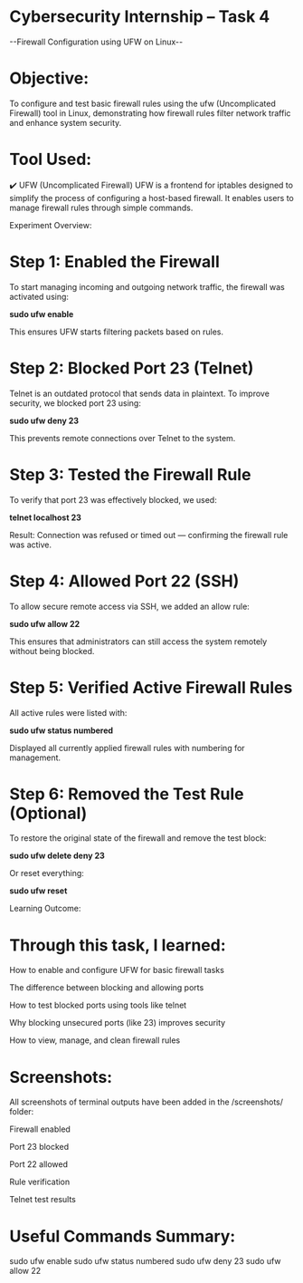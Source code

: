 
 # Cybersecurity Internship – Task 4

--Firewall Configuration using UFW on Linux--


#  Objective:
To configure and test basic firewall rules using the ufw (Uncomplicated Firewall) tool in Linux, demonstrating how firewall rules filter network traffic and enhance system security.

#  Tool Used:
✔️ UFW (Uncomplicated Firewall)
UFW is a frontend for iptables designed to simplify the process of configuring a host-based firewall. It enables users to manage firewall rules through simple commands.

 Experiment Overview:
# Step 1: Enabled the Firewall
To start managing incoming and outgoing network traffic, the firewall was activated using:


**sudo ufw enable**

 This ensures UFW starts filtering packets based on rules.

#  Step 2: Blocked Port 23 (Telnet)
Telnet is an outdated protocol that sends data in plaintext. To improve security, we blocked port 23 using:


**sudo ufw deny 23**

 This prevents remote connections over Telnet to the system.

# Step 3: Tested the Firewall Rule
To verify that port 23 was effectively blocked, we used:

**telnet localhost 23**

 Result: Connection was refused or timed out — confirming the firewall rule was active.

# Step 4: Allowed Port 22 (SSH)
To allow secure remote access via SSH, we added an allow rule:


**sudo ufw allow 22**

 This ensures that administrators can still access the system remotely without being blocked.

# Step 5: Verified Active Firewall Rules
All active rules were listed with:

**sudo ufw status numbered**

 Displayed all currently applied firewall rules with numbering for management.

#  Step 6: Removed the Test Rule (Optional)
To restore the original state of the firewall and remove the test block:

**sudo ufw delete deny 23**

Or reset everything:

**sudo ufw reset**

 Learning Outcome:


# Through this task, I learned:

How to enable and configure UFW for basic firewall tasks

The difference between blocking and allowing ports

How to test blocked ports using tools like telnet

Why blocking unsecured ports (like 23) improves security

How to view, manage, and clean firewall rules

#  Screenshots:
All screenshots of terminal outputs have been added in the /screenshots/ folder:

Firewall enabled

Port 23 blocked

Port 22 allowed

Rule verification

Telnet test results

# Useful Commands Summary:

sudo ufw enable
sudo ufw status numbered
sudo ufw deny 23
sudo ufw allow 22
